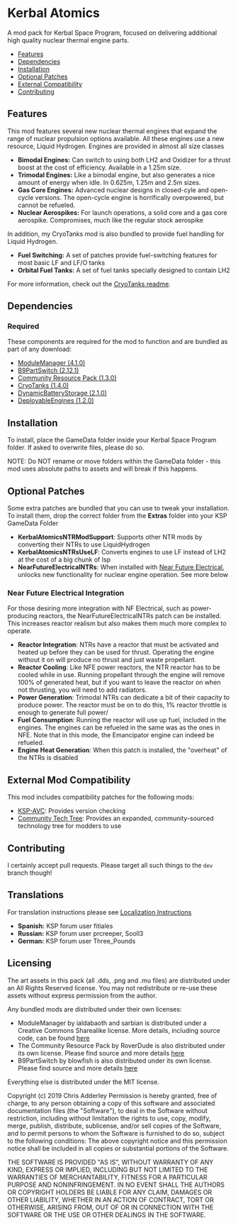 # Kerbal Atomics

A mod pack for Kerbal Space Program, focused on delivering additional high quality nuclear thermal engine parts.

* [Features](#features)
* [Dependencies](#dependencies)
* [Installation](#installation)
* [Optional Patches](#optional-patches)
* [External Compatibility](#features)
* [Contributing](#contributing)

## Features

This mod features several new nuclear thermal engines that expand the range of nuclear propulsion options available. All these engines use a new resource, Liquid Hydrogen. Engines are provided in almost all size classes  

* **Bimodal Engines:** Can switch to using both LH2 and Oxidizer for a thrust boost at the cost of efficiency. Available in a 1.25m size.
* **Trimodal Engines:** Like a bimodal engine, but also generates a nice amount of energy when idle. In 0.625m, 1.25m and 2.5m sizes.
* **Gas Core Engines:** Advanced nuclear designs in closed-cyle and open-cycle versions. The open-cycle engine is horrifically overpowered, but cannot be refueled.
* **Nuclear Aerospikes:** For launch operations, a solid core and a gas core aerospike. Compromises, much like the regular stock aerospike

In addition, my CryoTanks mod is also bundled to provide fuel handling for Liquid Hydrogen.

* **Fuel Switching:** A set of patches provide fuel-switching features for most basic LF and LF/O tanks
* **Orbital Fuel Tanks:** A set of fuel tanks specially designed to contain LH2

For more information, check out the [CryoTanks readme](https://github.com/ChrisAdderley/CryoTanks/blob/master/README.md).

## Dependencies

### Required
These components are required for the mod to function and are bundled as part of any download:
* [ModuleManager (4.1.0)](https://github.com/sarbian/ModuleManager)
* [B9PartSwitch (2.12.1)](https://github.com/blowfishpro/B9PartSwitch)
* [Community Resource Pack (1.3.0)](https://github.com/BobPalmer/CommunityResourcePack)
* [CryoTanks (1.4.0)](https://github.com/ChrisAdderley/CryoTanks)
* [DynamicBatteryStorage (2.1.0)](https://github.com/ChrisAdderley/DynamicBatteryStorage)
* [DeployableEngines (1.2.0)](https://github.com/ChrisAdderley/DeployableEngines)

## Installation

To install, place the GameData folder inside your Kerbal Space Program folder. If asked to overwrite files, please do so.

NOTE: Do NOT rename or move folders within the GameData folder - this mod uses absolute paths to assets and will break if this happens.

## Optional Patches

Some extra patches are bundled that you can use to tweak your installation. To install them, drop the correct folder from the **Extras** folder into your KSP GameData Folder

* **KerbalAtomicsNTRModSupport**: Supports other NTR mods by converting their NTRs to use LiquidHydrogen
* **KerbalAtomicsNTRsUseLF**: Converts engines to use LF instead of LH2 at the cost of a big chunk of Isp
* **NearFutureElectricalNTRs**: When installed with [Near Future Electrical](https://github.com/ChrisAdderley/DeployableEngines), unlocks new functionality for nuclear engine operation. See more below

### Near Future Electrical Integration

For those desiring more integration with NF Electrical, such as power-producing reactors, the NearFutureElectricalNTRs patch can be installed. This increases reactor realism but also makes them much more complex to operate.

* **Reactor Integration**: NTRs have a reactor that must be activated and heated up before they can be used for thrust. Operating the engine without it on will produce no thrust and just waste propellant.
* **Reactor Cooling**: Like NFE power reactors, the NTR reactor has to be cooled while in use. Running propellant through the engine will remove 100% of generated heat, but if you want to leave the reactor on when not thrusting, you will need to add radiators.
* **Power Generation**: Trimodal NTRs can dedicate a bit of their capacity to produce power. The reactor must be on to do this, 1% reactor throttle is enough to generate full power/
* **Fuel Consumption**: Running the reactor will use up fuel, included in the engines. The engines can be refueled in the same was as the ones in NFE. Note that in this mode, the Emancipator engine can indeed be refueled.
* **Engine Heat Generation**: When this patch is installed, the "overheat" of the NTRs is disabled

## External Mod Compatibility

This mod includes compatibility patches for the following mods:
* [KSP-AVC](https://github.com/CYBUTEK/KSPAddonVersionChecker): Provides version checking
* [Community Tech Tree](https://github.com/ChrisAdderley/CommunityTechTree): Provides an expanded, community-sourced technology tree for modders to use

## Contributing

I certainly accept pull requests. Please target all such things to the `dev` branch though!

## Translations

For translation instructions please see [Localization Instructions](https://github.com/ChrisAdderley/KerbalAtomics/blob/master/GameData/KerbalAtomics/Localization/Localization.md)

* **Spanish:** KSP forum user fitiales
* **Russian:** KSP forum user prcreeper, Sooll3
* **German:** KSP forum user Three_Pounds

## Licensing


The art assets in this pack (all .dds, .png and .mu files) are distributed under an All Rights Reserved license. You may not redistribute or re-use these assets without express permission from the author.

Any bundled mods are distributed under their own licenses:
* ModuleManager by ialdabaoth and sarbian is distributed under a Creative Commons Sharealike license. More details, including source code, can be found [here](http://forum.kerbalspaceprogram.com/threads/31342-0-20-ModuleManager-1-3-for-all-your-stock-modding-needs?p=528607&viewfull=1#post528607)
* The Community Resource Pack by RoverDude is also distributed under its own license. Please find source and more details [here](https://github.com/BobPalmer/CommunityResourcePack)
* B9PartSwitch by blowfish is also distributed under its own license. Please find source and more details [here](https://github.com/blowfishpro/B9PartSwitch)

Everything else is distributed under the MIT license.

Copyright (c) 2019 Chris Adderley
Permission is hereby granted, free of charge, to any person obtaining a copy of this software and associated documentation files (the "Software"), to deal in the Software without restriction, including without limitation the rights to use, copy, modify, merge, publish, distribute, sublicense, and/or sell copies of the Software, and to permit persons to whom the Software is furnished to do so, subject to the following conditions: The above copyright notice and this permission notice shall be included in all copies or substantial portions of the Software.

THE SOFTWARE IS PROVIDED "AS IS", WITHOUT WARRANTY OF ANY KIND, EXPRESS OR IMPLIED, INCLUDING BUT NOT LIMITED TO THE WARRANTIES OF MERCHANTABILITY, FITNESS FOR A PARTICULAR PURPOSE AND NONINFRINGEMENT. IN NO EVENT SHALL THE AUTHORS OR COPYRIGHT HOLDERS BE LIABLE FOR ANY CLAIM, DAMAGES OR OTHER LIABILITY, WHETHER IN AN ACTION OF CONTRACT, TORT OR OTHERWISE, ARISING FROM, OUT OF OR IN CONNECTION WITH THE SOFTWARE OR THE USE OR OTHER DEALINGS IN THE SOFTWARE.
